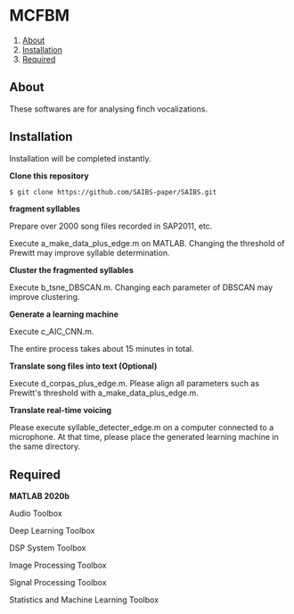# MCFBM

1. [About](#About)
2. [Installation](#[Installation])
3. [Required](#[Required])



## About

These softwares are for analysing finch vocalizations.



## Installation

Installation will be completed instantly.

**Clone this repository**

```bash
$ git clone https://github.com/SAIBS-paper/SAIBS.git
```


**fragment syllables**

Prepare over 2000 song files recorded in SAP2011, etc.

Execute a_make_data_plus_edge.m on MATLAB. Changing the threshold of Prewitt may improve syllable determination.


**Cluster the fragmented syllables**

Execute b_tsne_DBSCAN.m. Changing each parameter of DBSCAN may improve clustering.


**Generate a learning machine**

Execute c_AIC_CNN.m.

The entire process takes about 15 minutes in total.

**Translate song files into text (Optional)**

Execute d_corpas_plus_edge.m. Please align all parameters such as Prewitt's threshold with a_make_data_plus_edge.m.


**Translate real-time voicing**

Please execute syllable_detecter_edge.m on a computer connected to a microphone. At that time, please place the generated learning machine in the same directory.



## Required

**MATLAB 2020b**

Audio Toolbox

Deep Learning Toolbox

DSP System Toolbox

Image Processing Toolbox

Signal Processing Toolbox

Statistics and Machine Learning Toolbox

